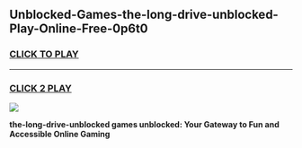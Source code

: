 
## Unblocked-Games-the-long-drive-unblocked-Play-Online-Free-0p6t0
<h3>
<a href="https://premium76.site?title=the-long-drive-unblocked&ref=26A">CLICK TO PLAY</a></h3>
<hr>

<h3>
<a href="https://premium76.site?title=the-long-drive-unblocked&ref=26A">CLICK 2 PLAY</a>
  
</h3>

<a href="https://premium76.site?title=the-long-drive-unblocked&ref=26A"><img src="https://clearcache.store/games.png"></a>


**the-long-drive-unblocked games unblocked: Your Gateway to Fun and Accessible Online Gaming**
